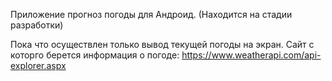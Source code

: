 Приложение прогноз погоды для Андроид.
(Находится на стадии разработки)

Пока что осуществлен только вывод текущей погоды на экран.
Сайт с которго берется информация о погоде: https://www.weatherapi.com/api-explorer.aspx

